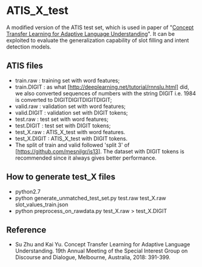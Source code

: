 
# ATIS_X_test
A modified version of the ATIS test set, which is used in paper of "[Concept Transfer Learning for Adaptive Language Understanding](http://aclweb.org/anthology/W18-5047)". It can be exploited to evaluate the generalization capability of slot filling and intent detection models.

## ATIS files
 * train.raw : training set with word features;
 * train.DIGIT : as what [http://deeplearning.net/tutorial/rnnslu.html] did, we also converted sequences of numbers with the string DIGIT i.e. 1984 is converted to DIGITDIGITDIGITDIGIT;
 * valid.raw : validation set with word features;
 * valid.DIGIT : validation set with DIGIT tokens;
 * test.raw : test set with word features;
 * test.DIGIT : test set with DIGIT tokens;
 * test_X.raw : ATIS_X_test with word features.
 * test_X.DIGIT : ATIS_X_test with DIGIT tokens.
 * The split of train and valid followed 'split 3' of [https://github.com/mesnilgr/is13]. The dataset with DIGIT tokens is recommended since it always gives better performance.

## How to generate test_X files
 * python2.7
 * python generate_unmatched_test_set.py test.raw test_X.raw slot_values_train.json
 * python preprocess_on_rawdata.py test_X.raw > test_X.DIGIT

## Reference
 * Su Zhu and Kai Yu. Concept Transfer Learning for Adaptive Language Understanding. 19th Annual Meeting of the Special Interest Group on Discourse and Dialogue, Melbourne, Australia, 2018: 391-399.
